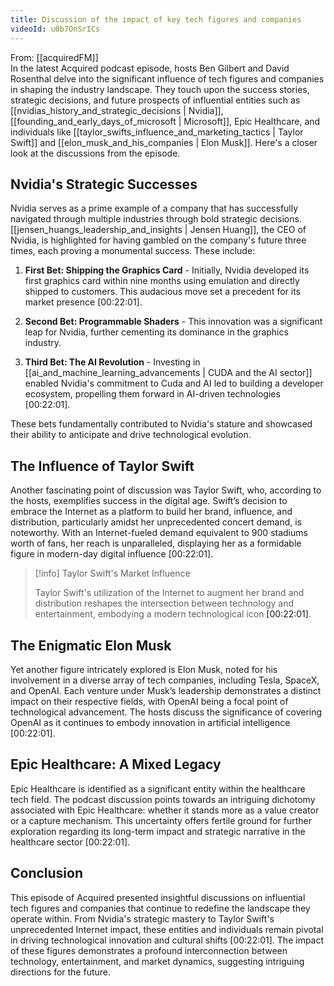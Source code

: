 ```yaml
---
title: Discussion of the impact of key tech figures and companies
videoId: u0b7OnSrICs
---
```


From: [[acquiredFM]] <br/> 
In the latest Acquired podcast episode, hosts Ben Gilbert and David Rosenthal delve into the significant influence of tech figures and companies in shaping the industry landscape. They touch upon the success stories, strategic decisions, and future prospects of influential entities such as [[nvidias_history_and_strategic_decisions | Nvidia]], [[founding_and_early_days_of_microsoft | Microsoft]], Epic Healthcare, and individuals like [[taylor_swifts_influence_and_marketing_tactics | Taylor Swift]] and [[elon_musk_and_his_companies | Elon Musk]]. Here's a closer look at the discussions from the episode.

## Nvidia's Strategic Successes

Nvidia serves as a prime example of a company that has successfully navigated through multiple industries through bold strategic decisions. [[jensen_huangs_leadership_and_insights | Jensen Huang]], the CEO of Nvidia, is highlighted for having gambled on the company's future three times, each proving a monumental success. These include:

1. **First Bet: Shipping the Graphics Card** - Initially, Nvidia developed its first graphics card within nine months using emulation and directly shipped to customers. This audacious move set a precedent for its market presence <a class="yt-timestamp" data-t="02:22:01">[00:22:01]</a>.

2. **Second Bet: Programmable Shaders** - This innovation was a significant leap for Nvidia, further cementing its dominance in the graphics industry.

3. **Third Bet: The AI Revolution** - Investing in [[ai_and_machine_learning_advancements | CUDA and the AI sector]] enabled Nvidia's commitment to Cuda and AI led to building a developer ecosystem, propelling them forward in AI-driven technologies <a class="yt-timestamp" data-t="02:22:01">[00:22:01]</a>.

These bets fundamentally contributed to Nvidia's stature and showcased their ability to anticipate and drive technological evolution.

## The Influence of Taylor Swift

Another fascinating point of discussion was Taylor Swift, who, according to the hosts, exemplifies success in the digital age. Swift’s decision to embrace the Internet as a platform to build her brand, influence, and distribution, particularly amidst her unprecedented concert demand, is noteworthy. With an Internet-fueled demand equivalent to 900 stadiums worth of fans, her reach is unparalleled, displaying her as a formidable figure in modern-day digital influence <a class="yt-timestamp" data-t="02:22:01">[00:22:01]</a>.

> [!info] Taylor Swift's Market Influence
> 
> Taylor Swift's utilization of the Internet to augment her brand and distribution reshapes the intersection between technology and entertainment, embodying a modern technological icon <a class="yt-timestamp" data-t="02:22:01">[00:22:01]</a>.

## The Enigmatic Elon Musk

Yet another figure intricately explored is Elon Musk, noted for his involvement in a diverse array of tech companies, including Tesla, SpaceX, and OpenAI. Each venture under Musk’s leadership demonstrates a distinct impact on their respective fields, with OpenAI being a focal point of technological advancement. The hosts discuss the significance of covering OpenAI as it continues to embody innovation in artificial intelligence <a class="yt-timestamp" data-t="02:22:01">[00:22:01]</a>.

## Epic Healthcare: A Mixed Legacy

Epic Healthcare is identified as a significant entity within the healthcare tech field. The podcast discussion points towards an intriguing dichotomy associated with Epic Healthcare: whether it stands more as a value creator or a capture mechanism. This uncertainty offers fertile ground for further exploration regarding its long-term impact and strategic narrative in the healthcare sector <a class="yt-timestamp" data-t="02:22:01">[00:22:01]</a>.

## Conclusion

This episode of Acquired presented insightful discussions on influential tech figures and companies that continue to redefine the landscape they operate within. From Nvidia's strategic mastery to Taylor Swift's unprecedented Internet impact, these entities and individuals remain pivotal in driving technological innovation and cultural shifts <a class="yt-timestamp" data-t="02:22:01">[00:22:01]</a>. The impact of these figures demonstrates a profound interconnection between technology, entertainment, and market dynamics, suggesting intriguing directions for the future.